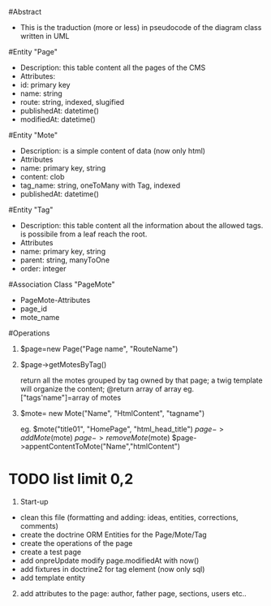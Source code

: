 #Abstract
* This is the traduction (more or less) in pseudocode of the diagram class written in UML

#Entity "Page"
 * Description: this table content all the pages of the CMS 
 * Attributes:
  * id: primary key  
  * name: string 
  * route: string, indexed, slugified
  * publishedAt: datetime()
  * modifiedAt: datetime()

#Entity "Mote"
 * Description: is a simple content of data (now only html)
 * Attributes
  * name: primary key, string 
  * content: clob
  * tag_name: string, oneToMany with Tag, indexed
  * publishedAt: datetime()

#Entity "Tag"
 * Description: this table content all the information about the allowed tags. is possibile from a leaf reach the root.
 * Attributes
  * name: primary key, string
  * parent: string, manyToOne
  * order: integer

#Association Class "PageMote"
 * PageMote-Attributes
  * page_id
  * mote_name

#Operations

 1. $page=new Page("Page name", "RouteName")
 2. $page->getMotesByTag()
     
      return all the motes grouped by tag owned by that page;
      a twig template will organize the content;
      @return array of array eg.  ["tags'name"]=array of motes

 3. $mote= new Mote("Name", "HtmlContent", "tagname")

     eg. $mote("title01", "HomePage", "html_head_title")
     $page->addMote($mote)
     $page->removeMote($mote)
     $page->appentContentToMote("Name","htmlContent")

   
# TODO list limit 0,2
 1. Start-up
   * clean this file (formatting and adding: ideas, entities, corrections, comments)  
   * create the doctrine ORM Entities for the Page/Mote/Tag
   * create the operations of the page
   * create a test page
   * add onpreUpdate modify page.modifiedAt with now()
   * add fixtures in doctrine2 for tag element (now only sql)
   * add template entity
 2. add attributes to the page: author, father page, sections, users etc..
